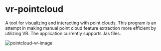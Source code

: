 # vr-pointcloud
A tool for visualizing and interacting with point clouds. This program is an attempt in making manual point cloud feature extraction more efficient by utilizing VR. The application currently supports .las files.

![pointcloud-vr-image](https://user-images.githubusercontent.com/25608141/171363884-31c26ca7-f270-4a5f-b6d1-196da2456c2e.png)
